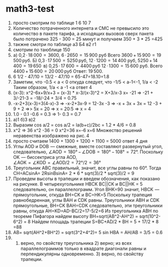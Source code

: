 # math3-test
1. просто смотрим по таблице 1 6 10 7
2. Количество потраченного интернета и СМС не превысило это количество в пакете тарифа, а исходящих вызовов сверх пакета было потрачено 325 - 300 = 25 минут и получаем 350 + 3 * 25 =425
3. такжне смотри по таблице а3 Б4 в2 г1
4. смотрим по таюблице 150
5. а) 0,2 · 18 000  =  3600, 6 · 2650  =  15 900 руб Всего 3600 + 15 900  =  19 500 руб. Б) 0,3 · 17 500  =  5250 руб, 12 · 1200  =  14 400 руб, 5250 + 14 400  =  19 650  в) 0,25 · 17 600  =  4400 руб 12 · 1300  =  15 600 руб. Всего 4400 + 15 600  =  20 000 руб Ответ: 19 500.
6. 6 1/2 - 47/10 = 13/2 - 47/10 = 65-47=18.10=1.8
7. Заметим, что -0.5 < a < 0  откуда следует, что -1/5 < a-1<-1, 1/a < -2    Таким образом, 1/a < a -1 <a ответ 4
8. (x-3): x^2-6x+9/x+3 = (x-3) * x-3/(x-3)^2 = X+3/x-3 x= -21 => -21 + 3/-21-3 = -18/-24 + 3/4 = 0.75
9. -x-2+3(x-3)=3(4-x)-3 => -x-2+3x-9 = 12-3x -3 => -x + 3x + 3x = 12 -3 + 9 + 2 =>> 5x = 20 => x = 20:5 => x = 4
10. 1.0 - 0.1 -0.6 = 0.3 => 1- 0.3 = 0.7
11. а)1 б)3 в)2
12.  Выразим cos a/2 = cos a/2 = la(b+c)/2bc = 1.2 * 4/6 = 0.8
13.  x^2 => 36   x^2 -36 = 0   x^2=36   x=-6  x=6 Множество решений неравенства изображено на рис. 4
14.  просто считаем 1400 + 1300 + 1200 + 1100 = 5000 ответ 4 дня
15.  Углы AOD и DOB  — смежные, вместе составляют развернутый угол, следовательно, ∠AOD  =  180° − ∠DOB  =  180° − 108°  =  72°. Поскольку OK  — биссектриса угла AOD, ∠AOK  =  ∠KOD  =  ∠AOD/2  =  72°/2  =  36°
16.  Треугольник ABC правильный, значит, все углы равны по 60°. Тогда CH=ACsinA= 2RsinBsinA= 2 * 6 * sqrt(3)/2 * sqrt(3)/2 = 9
17. Проведем высоты в трапеции и введем обозначения, как показано на рисунке. В четырехугольнике HBCK BC||CK и BC||HK = 5  следовательно, он параллелограмм. Угол BHK=90  значит, HBCK  — прямоугольник, откуда BH=CK и BC=HK=5  Поскольку трапеция равнобедренная, углы BAH и CDK равны. Треугольники ABH и CDK прямоугольные, BH=CK  BAH=CDK следовательно, эти треугольники равны, откуда AH=KD=AD-BC/2=17-5/2=6 Из треугольника ABH по теореме Пифагора найдем высоту BH=sqrt(AB^2-AH^2) = sqrt(10^2-6^2) = 8  Найдем площадь трапеции S=BC+AD/2 * BH = 5 + 17/2 * 8 =88
18. AB= sqrt(AH^2+BH^2) = sqrt(3^2+4^2)= 5    sin HBA = AH/AB = 3/5 = 0.6
19.  1) верно, по свойству треугольника 2) верно; из всех параллелограммов только в квадрате диагонали равны и перпендикулярны одновременно. 3) верно, по свойству трапеции.
